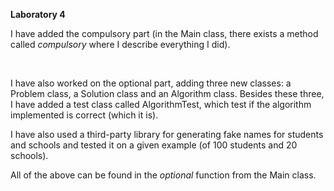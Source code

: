 <strong>Laboratory 4</strong>

I have added the compulsory part (in the Main class, there exists a method called <em>compulsory</em> where I describe everything I did).

<br>

I have also worked on the optional part, adding three new classes: a Problem class, a Solution class and an Algorithm class. Besides these three, I have added a test class called AlgorithmTest, which test if the algorithm implemented is correct (which it is).

I have also used a third-party library for generating fake names for students and schools and tested it on a given example (of 100 students and 20 schools).

All of the above can be found in the <em>optional</em> function from the Main class.